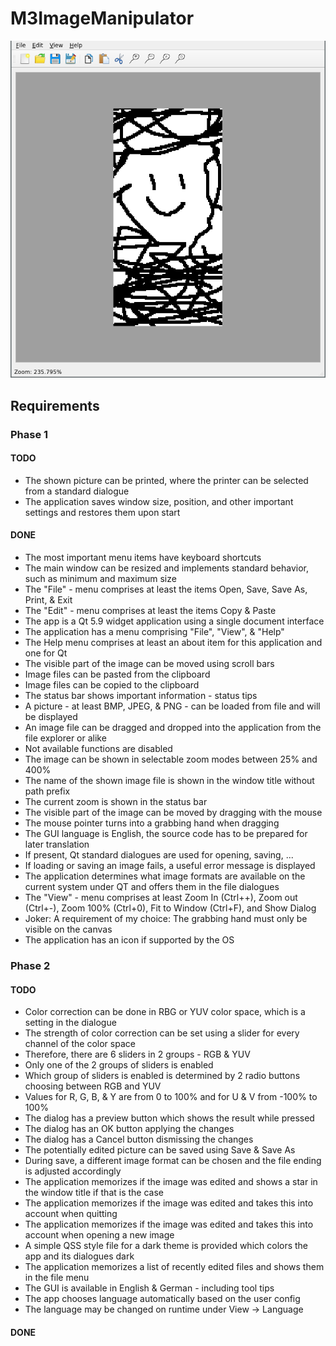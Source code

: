 # M3ImageManipulator

![Screenshot](images/screenshot.png)

## Requirements

### Phase 1

#### TODO

* The shown picture can be printed, where the printer can be selected from a standard dialogue
* The application saves window size, position, and other important settings and restores them upon start

#### DONE

* The most important menu items have keyboard shortcuts
* The main window can be resized and implements standard behavior, such as minimum and maximum size
* The "File" - menu comprises at least the items Open, Save, Save As, Print, & Exit
* The "Edit" - menu comprises at least the items Copy & Paste
* The app is a Qt 5.9 widget application using a single document interface
* The application has a menu comprising "File", "View", & "Help"
* The Help menu comprises at least an about item for this application and one for Qt
* The visible part of the image can be moved using scroll bars
* Image files can be pasted from the clipboard
* Image files can be copied to the clipboard
* The status bar shows important information - status tips
* A picture - at least BMP, JPEG, & PNG - can be loaded from file and will be displayed
* An image file can be dragged and dropped into the application from the file explorer or alike
* Not available functions are disabled
* The image can be shown in selectable zoom modes between 25% and 400%
* The name of the shown image file is shown in the window title without path prefix
* The current zoom is shown in the status bar
* The visible part of the image can be moved by dragging with the mouse
* The mouse pointer turns into a grabbing hand when dragging
* The GUI language is English, the source code has to be prepared for later translation
* If present, Qt standard dialogues are used for opening, saving, ...
* If loading or saving an image fails, a useful error message is displayed
* The application determines what image formats are available on the current system under QT and offers them in the file dialogues
* The "View" - menu comprises at least Zoom In (Ctrl++), Zoom out (Ctrl+-), Zoom 100% (Ctrl+0), Fit to Window (Ctrl+F), and Show Dialog
* Joker: A requirement of my choice: The grabbing hand must only be visible on the canvas
* The application has an icon if supported by the OS

### Phase 2

#### TODO

* Color correction can be done in RBG or YUV color space, which is a setting in the dialogue
* The strength of color correction can be set using a slider for every channel of the color space
* Therefore, there are 6 sliders in 2 groups - RGB & YUV
* Only one of the 2 groups of sliders is enabled
* Which group of sliders is enabled is determined by 2 radio buttons choosing between RGB and YUV
* Values for R, G, B, & Y are from 0 to 100% and for U & V from -100% to 100%
* The dialog has a preview button which shows the result while pressed
* The dialog has an OK button applying the changes
* The dialog has a Cancel button dismissing the changes
* The potentially edited picture can be saved using Save & Save As
* During save, a different image format can be chosen and the file ending is adjusted accordingly
* The application memorizes if the image was edited and shows a star in the window title if that is the case
* The application memorizes if the image was edited and takes this into account when quitting
* The application memorizes if the image was edited and takes this into account when opening a new image
* A simple QSS style file for a dark theme is provided which colors the app and its dialogues dark
* The application memorizes a list of recently edited files and shows them in the file menu
* The GUI is available in English & German - including tool tips
* The app chooses language automatically based on the user config
* The language may be changed on runtime under View -> Language

#### DONE
